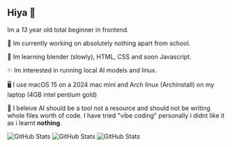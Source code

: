 ## Hiya 👋

Im a _13_ year old total beginner in frontend. 

🔭 Im currently working on absolutely nothing apart from school. 

🌱 Im learning blender (slowly), HTML, CSS and soon Javascript. 

✨ Im interested in running local AI models and linux. 

🖥️ I use macOS 15 on a 2024 mac mini and Arch linux (Archinstall) on my laptop (4GB intel pentium gold)

🤖 I beleive AI should be a tool not a resource and should not be writing whole files worth of code. I have tried "vibe coding" personally i didnt like it as i learnt **nothing**. 

![GitHub Stats](https://github-readme-stats.vercel.app/api?username=asherpayn&theme=dark&show_icons=true&hide_border=true&count_private=true#gh-dark-mode-only) 
![GitHub Stats](https://streak-stats.demolab.com?user=asherpayn&theme=dark&hide_border=true#gh-dark-mode-only) 
![GitHub Stats](https://github-readme-stats.vercel.app/api/top-langs/?username=asherpayn&theme=dark&show_icons=true&hide_border=true&layout=compact#gh-dark-mode-only) 
<!--
**Asherpayn/Asherpayn** is a ✨ _special_ ✨ repository because its `README.md` (this file) appears on your GitHub profile.

Here are some ideas to get you started:

- 🔭 I’m currently working on ...
- 🌱 I’m currently learning ...
- 👯 I’m looking to collaborate on ...
- 🤔 I’m looking for help with ...
- 💬 Ask me about ...
- 📫 How to reach me: ...
- 😄 Pronouns: ...
- ⚡ Fun fact: ...
-->
